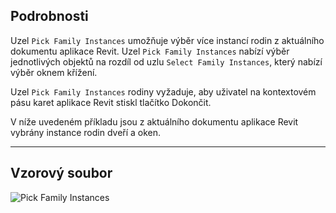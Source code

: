 ## Podrobnosti
Uzel `Pick Family Instances` umožňuje výběr více instancí rodin z aktuálního dokumentu aplikace Revit. Uzel `Pick Family Instances` nabízí výběr jednotlivých objektů na rozdíl od uzlu `Select Family Instances`, který nabízí výběr oknem křížení.

Uzel `Pick Family Instances` rodiny vyžaduje, aby uživatel na kontextovém pásu karet aplikace Revit stiskl tlačítko Dokončit.

V níže uvedeném příkladu jsou z aktuálního dokumentu aplikace Revit vybrány instance rodin dveří a oken.

___
## Vzorový soubor

![Pick Family Instances](./Dynamo.Nodes.DSModelFamilyInstanceMultipleSelection_img.jpg)
